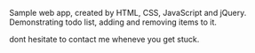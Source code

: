 Sample web app, created by HTML, CSS, JavaScript and jQuery. Demonstrating todo list, adding and removing items to it.

dont hesitate to contact me wheneve you get stuck.

